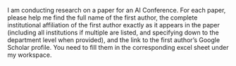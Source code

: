 I am conducting research on a paper for an AI Conference. For each paper, please help me find the full name of the first author, the complete institutional affiliation of the first author exactly as it appears in the paper (including all institutions if multiple are listed, and specifying down to the department level when provided), and the link to the first author’s Google Scholar profile. You need to fill them in the corresponding excel sheet under my workspace.